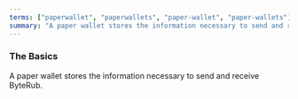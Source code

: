```yaml
---
terms: ["paperwallet", "paperwallets", "paper-wallet", "paper-wallets"]
summary: "A paper wallet stores the information necessary to send and receive ByteRub"
---
```


### The Basics

A paper wallet stores the information necessary to send and receive ByteRub.

